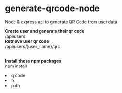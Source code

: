 # generate-qrcode-node
Node &amp; express api to generate QR Code from user data

<b>Create user and generate their qr code</b><br>
/api/users <br>
<b>Retrieve user qr code</b> <br>
/api/users/{user_name}/qrc 

<br><b>Install these npm packages</b></br>
npm install <br>
<li>
  qrcode
</li>
<li>
  fs
</li>
<li>
  path
</li>

